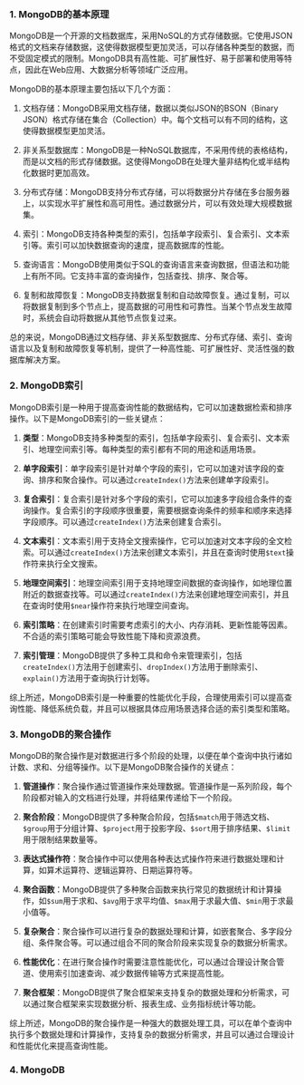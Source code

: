 ### 1. MongoDB的基本原理

MongoDB是一个开源的文档数据库，采用NoSQL的方式存储数据。它使用JSON格式的文档来存储数据，这使得数据模型更加灵活，可以存储各种类型的数据，而不受固定模式的限制。MongoDB具有高性能、可扩展性好、易于部署和使用等特点，因此在Web应用、大数据分析等领域广泛应用。

MongoDB的基本原理主要包括以下几个方面：

1. 文档存储：MongoDB采用文档存储，数据以类似JSON的BSON（Binary JSON）格式存储在集合（Collection）中。每个文档可以有不同的结构，这使得数据模型更加灵活。

2. 非关系型数据库：MongoDB是一种NoSQL数据库，不采用传统的表格结构，而是以文档的形式存储数据。这使得MongoDB在处理大量非结构化或半结构化数据时更加高效。

3. 分布式存储：MongoDB支持分布式存储，可以将数据分片存储在多台服务器上，以实现水平扩展性和高可用性。通过数据分片，可以有效处理大规模数据集。

4. 索引：MongoDB支持各种类型的索引，包括单字段索引、复合索引、文本索引等。索引可以加快数据查询的速度，提高数据库的性能。

5. 查询语言：MongoDB使用类似于SQL的查询语言来查询数据，但语法和功能上有所不同。它支持丰富的查询操作，包括查找、排序、聚合等。

6. 复制和故障恢复：MongoDB支持数据复制和自动故障恢复。通过复制，可以将数据复制到多个节点上，提高数据的可用性和可靠性。当某个节点发生故障时，系统会自动将数据从其他节点恢复过来。

总的来说，MongoDB通过文档存储、非关系型数据库、分布式存储、索引、查询语言以及复制和故障恢复等机制，提供了一种高性能、可扩展性好、灵活性强的数据库解决方案。

### 2. MongoDB索引

MongoDB索引是一种用于提高查询性能的数据结构，它可以加速数据检索和排序操作。以下是MongoDB索引的一些关键点：

1. **类型**：MongoDB支持多种类型的索引，包括单字段索引、复合索引、文本索引、地理空间索引等。每种类型的索引都有不同的用途和适用场景。

2. **单字段索引**：单字段索引是针对单个字段的索引，它可以加速对该字段的查询、排序和聚合操作。可以通过`createIndex()`方法来创建单字段索引。

3. **复合索引**：复合索引是针对多个字段的索引，它可以加速多字段组合条件的查询操作。复合索引的字段顺序很重要，需要根据查询条件的频率和顺序来选择字段顺序。可以通过`createIndex()`方法来创建复合索引。

4. **文本索引**：文本索引用于支持全文搜索操作，它可以加速对文本字段的全文检索。可以通过`createIndex()`方法来创建文本索引，并且在查询时使用`$text`操作符来执行全文搜索。

5. **地理空间索引**：地理空间索引用于支持地理空间数据的查询操作，如地理位置附近的数据查找等。可以通过`createIndex()`方法来创建地理空间索引，并且在查询时使用`$near`操作符来执行地理空间查询。

6. **索引策略**：在创建索引时需要考虑索引的大小、内存消耗、更新性能等因素。不合适的索引策略可能会导致性能下降和资源浪费。

7. **索引管理**：MongoDB提供了多种工具和命令来管理索引，包括`createIndex()`方法用于创建索引、`dropIndex()`方法用于删除索引、`explain()`方法用于查询执行计划等。

综上所述，MongoDB索引是一种重要的性能优化手段，合理使用索引可以提高查询性能、降低系统负载，并且可以根据具体应用场景选择合适的索引类型和策略。



### 3. MongoDB的聚合操作

MongoDB的聚合操作是对数据进行多个阶段的处理，以便在单个查询中执行诸如计数、求和、分组等操作。以下是MongoDB聚合操作的关键点：

1. **管道操作**：聚合操作通过管道操作来处理数据。管道操作是一系列阶段，每个阶段都对输入的文档进行处理，并将结果传递给下一个阶段。

2. **聚合阶段**：MongoDB提供了多种聚合阶段，包括`$match`用于筛选文档、`$group`用于分组计算、`$project`用于投影字段、`$sort`用于排序结果、`$limit`用于限制结果数量等。

3. **表达式操作符**：聚合操作中可以使用各种表达式操作符来进行数据处理和计算，如算术运算符、逻辑运算符、日期运算符等。

4. **聚合函数**：MongoDB提供了多种聚合函数来执行常见的数据统计和计算操作，如`$sum`用于求和、`$avg`用于求平均值、`$max`用于求最大值、`$min`用于求最小值等。

5. **复杂聚合**：聚合操作可以进行复杂的数据处理和计算，如嵌套聚合、多字段分组、条件聚合等。可以通过组合不同的聚合阶段来实现复杂的数据分析需求。

6. **性能优化**：在进行聚合操作时需要注意性能优化，可以通过合理设计聚合管道、使用索引加速查询、减少数据传输等方式来提高性能。

7. **聚合框架**：MongoDB提供了聚合框架来支持复杂的数据处理和分析需求，可以通过聚合框架来实现数据分析、报表生成、业务指标统计等功能。

综上所述，MongoDB的聚合操作是一种强大的数据处理工具，可以在单个查询中执行多个数据处理和计算操作，支持复杂的数据分析需求，并且可以通过合理设计和性能优化来提高查询性能。



### 4. MongoDB 















